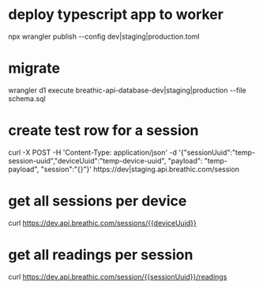 # deploy typescript app to worker
npx wrangler publish --config dev|staging|production.toml

# migrate
wrangler d1 execute breathic-api-database-dev|staging|production --file schema.sql

# create test row for a session
curl -X POST -H 'Content-Type: application/json' -d '{"sessionUuid":"temp-session-uuid","deviceUuid":"temp-device-uuid", "payload": "temp-payload", "session":"{}"}' https://dev|staging.api.breathic.com/session

# get all sessions per device
curl https://dev.api.breathic.com/sessions/{{deviceUuid}}

# get all readings per session
curl https://dev.api.breathic.com/session/{{sessionUuid}}/readings